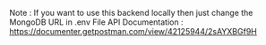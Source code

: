 Note : If you want to use this backend locally then just change the MongoDB URL in .env File
API Documentation : https://documenter.getpostman.com/view/42125944/2sAYXBGf9H
